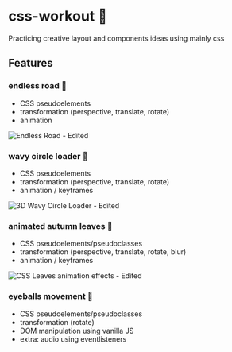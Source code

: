 # css-workout :art:
Practicing creative layout and components ideas using mainly css

## Features

### endless road :traffic_light:
  - CSS pseudoelements
  - transformation (perspective, translate, rotate)
  - animation
  
![Endless Road - Edited](https://user-images.githubusercontent.com/44209758/71594309-2e0b7880-2b16-11ea-99c2-c46756047922.gif)

### wavy circle loader :ocean:
  - CSS pseudoelements
  - transformation (perspective, translate, rotate)
  - animation / keyframes
  
![3D Wavy Circle Loader - Edited](https://user-images.githubusercontent.com/44209758/71594316-3794e080-2b16-11ea-97fd-58147085856b.gif)

### animated autumn leaves :maple_leaf:
  - CSS pseudoelements/pseudoclasses
  - transformation (perspective, translate, rotate, blur)
  - animation / keyframes

![CSS Leaves animation effects - Edited](https://user-images.githubusercontent.com/44209758/71597123-c27ad880-2b20-11ea-946b-ad794e315d81.gif)

### eyeballs movement :eyes:
  - CSS pseudoelements/pseudoclasses
  - transformation (rotate)
  - DOM manipulation using vanilla JS
  - extra: audio using eventlisteners 
  

  
  

